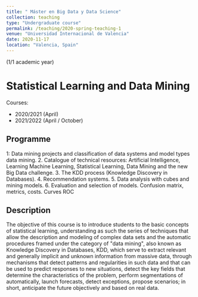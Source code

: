 ```yaml
---
title: " Máster en Big Data y Data Science"
collection: teaching
type: "Undergraduate course"
permalink: /teaching/2020-spring-teaching-1
venue: "Universidad Internacional de Valencia"
date: 2020-11-17
location: "Valencia, Spain"
---
```

(1/1 academic year)

Statistical Learning and Data Mining
======

Courses:
- 2020/2021 (April)
- 2021/2022 (April / October)

Programme
------------

1: Data mining projects and classification of data systems and model types data mining.
2. Catalogue of technical resources: Artificial Intelligence, Learning Machine Learning, Statistical Learning, Data Mining and the new Big Data challenge.
3. The KDD process (Knowledge Discovery in Databases).
4. Recommendation systems.
5. Data analysis with cubes and mining models.
6. Evaluation and selection of models. Confusion matrix, metrics, costs. Curves ROC



Description
----------------------------
The objective of this course is to introduce students to the basic concepts of statistical learning, understanding as such the series of techniques that allow the description and modeling of complex data sets and the automatic procedures framed under the category of "data mining", also known as Knowledge Discovery in Databases, KDD, which serve to extract relevant and generally implicit and unknown information from massive data, through mechanisms that detect patterns and regularities in such data and that can be used to predict responses to new situations, detect the key fields that determine the characteristics of the problem, perform segmentations of automatically, launch forecasts, detect exceptions, propose scenarios; in short, anticipate the future objectively and based on real data.

